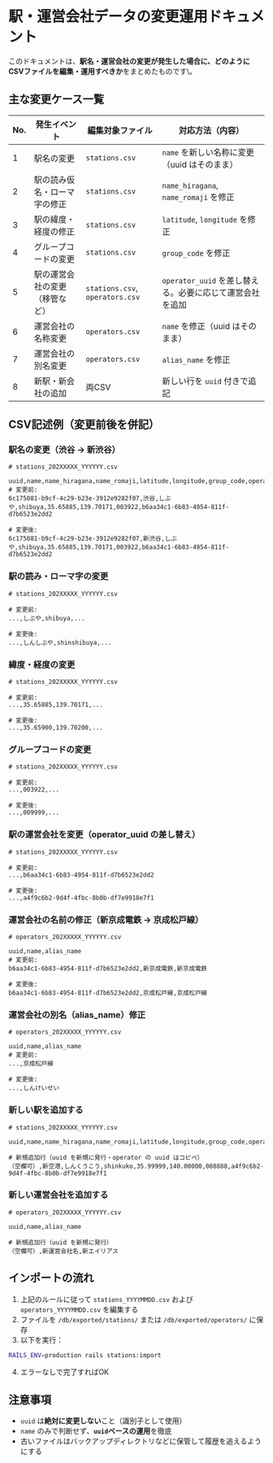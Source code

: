 # 駅・運営会社データの変更運用ドキュメント

このドキュメントは、**駅名・運営会社の変更が発生した場合に、どのようにCSVファイルを編集・運用すべきか**をまとめたものです\。

## 主な変更ケース一覧

| No. | 発生イベント          | 編集対象ファイル                        | 対応方法（内容）                             |
| --- | --------------- | ------------------------------- | ------------------------------------ |
| 1   | 駅名の変更           | `stations.csv`                  | `name` を新しい名称に変更（uuid はそのまま）         |
| 2   | 駅の読み仮名・ローマ字の修正  | `stations.csv`                  | `name_hiragana`, `name_romaji` を修正   |
| 3   | 駅の緯度・経度の修正      | `stations.csv`                  | `latitude`, `longitude` を修正          |
| 4   | グループコードの変更      | `stations.csv`                  | `group_code` を修正                     |
| 5   | 駅の運営会社の変更（移管など） | `stations.csv`, `operators.csv` | `operator_uuid` を差し替える。必要に応じて運営会社を追加 |
| 6   | 運営会社の名称変更       | `operators.csv`                 | `name` を修正（uuid はそのまま）               |
| 7   | 運営会社の別名変更       | `operators.csv`                 | `alias_name` を修正                     |
| 8   | 新駅・新会社の追加       | 両CSV                            | 新しい行を `uuid` 付きで追記                   |


## CSV記述例（変更前後を併記）

### 駅名の変更（渋谷 → 新渋谷）

```csv
# stations_202XXXXX_YYYYYY.csv

uuid,name,name_hiragana,name_romaji,latitude,longitude,group_code,operator_uuid
# 変更前:
6c175081-b9cf-4c29-b23e-3912e9282f07,渋谷,しぶや,shibuya,35.65885,139.70171,003922,b6aa34c1-6b83-4954-811f-d7b6523e2dd2

# 変更後:
6c175081-b9cf-4c29-b23e-3912e9282f07,新渋谷,しぶや,shibuya,35.65885,139.70171,003922,b6aa34c1-6b83-4954-811f-d7b6523e2dd2
```


### 駅の読み・ローマ字の変更

```csv
# stations_202XXXXX_YYYYYY.csv

# 変更前:
...,しぶや,shibuya,...

# 変更後:
...,しんしぶや,shinshibuya,...
```


### 緯度・経度の変更

```csv
# stations_202XXXXX_YYYYYY.csv

# 変更前:
...,35.65885,139.70171,...

# 変更後:
...,35.65900,139.70200,...
```


### グループコードの変更

```csv
# stations_202XXXXX_YYYYYY.csv

# 変更前:
...,003922,...

# 変更後:
...,009999,...
```


### 駅の運営会社を変更（operator\_uuid の差し替え）

```csv
# stations_202XXXXX_YYYYYY.csv

# 変更前:
...,b6aa34c1-6b83-4954-811f-d7b6523e2dd2

# 変更後:
...,a4f9c6b2-9d4f-4fbc-8b0b-df7e9918e7f1
```


### 運営会社の名前の修正（新京成電鉄 → 京成松戸線）

```csv
# operators_202XXXXX_YYYYYY.csv

uuid,name,alias_name
# 変更前:
b6aa34c1-6b83-4954-811f-d7b6523e2dd2,新京成電鉄,新京成電鉄

# 変更後:
b6aa34c1-6b83-4954-811f-d7b6523e2dd2,京成松戸線,京成松戸線
```


### 運営会社の別名（alias\_name）修正

```csv
# operators_202XXXXX_YYYYYY.csv

uuid,name,alias_name
# 変更前:
...,京成松戸線

# 変更後:
...,しんけいせい
```

### 新しい駅を追加する

```csv
# stations_202XXXXX_YYYYYY.csv

uuid,name,name_hiragana,name_romaji,latitude,longitude,group_code,operator_uuid

# 新規追加行（uuid を新規に発行・operator の uuid はコピペ）
（空欄可）,新空港,しんくうこう,shinkuko,35.99999,140.00000,008888,a4f9c6b2-9d4f-4fbc-8b0b-df7e9918e7f1
```

### 新しい運営会社を追加する

```csv
# operators_202XXXXX_YYYYYY.csv

uuid,name,alias_name

# 新規追加行（uuid を新規に発行）
（空欄可）,新運営会社名,新エイリアス
```


## インポートの流れ

1. 上記のルールに従って `stations_YYYYMMDD.csv` および `operators_YYYYMMDD.csv` を編集する
2. ファイルを `/db/exported/stations/` または `/db/exported/operators/` に保存
3. 以下を実行：

```bash
RAILS_ENV=production rails stations:import
```

4. エラーなしで完了すればOK


## 注意事項

* `uuid` は**絶対に変更しない**こと（識別子として使用）
* `name` のみで判断せず、**`uuid`ベースの運用**を徹底
* 古いファイルはバックアップディレクトリなどに保管して履歴を追えるようにする